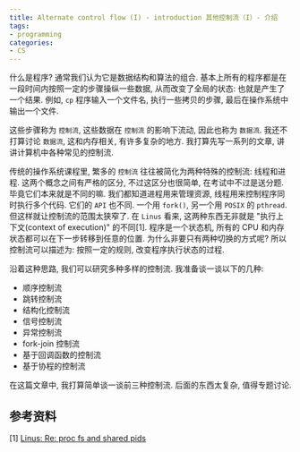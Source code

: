 ```yaml
---
title: Alternate control flow (I) - introduction 其他控制流（I）- 介绍
tags:
- programming
categories:
- CS
---
```


什么是程序? 通常我们认为它是数据结构和算法的组合. 基本上所有的程序都是在一段时间内按照一定的步骤操纵一些数据, 从而改变了全局的状态: 也就是产生了一个结果. 例如, `cp` 程序输入一个文件名, 执行一些拷贝的步骤, 最后在操作系统中输出一个文件.

这些步骤称为 `控制流`, 这些数据在 `控制流` 的影响下流动, 因此也称为 `数据流`. 我还不打算讨论 `数据流`, 这和内存相关, 有许多复杂的地方. 我打算先写一系列的文章, 讲讲计算机中各种常见的控制流.

传统的操作系统课程里, 繁多的 `控制流` 往往被简化为两种特殊的控制流: 线程和进程. 这两个概念之间有严格的区分, 不过这区分也很简单, 在考试中不过是送分题. 毕竟它们本来就是不同的嘛. 我们都知道进程用来管理资源, 线程用来控制程序同时执行多个代码. 它们的 `API` 也不同. 一个用 `fork()`, 另一个用 `POSIX` 的 `pthread`. 但这样就让控制流的范围太狭窄了. 在 `Linus` 看来, 这两种东西无非就是 "执行上下文(context of execution)" 的不同[1]. 程序是一个状态机, 所有的 CPU 和内存状态都可以在下一步转移到任意的位置. 为什么非要只有两种切换的方式呢? 所以控制流可以描述为: 按照一定的规则, 改变程序执行状态的过程.

沿着这种思路, 我们可以研究多种多样的控制流. 我准备谈一谈以下的几种:
- 顺序控制流
- 跳转控制流
- 结构化控制流
- 信号控制流
- 异常控制流
- fork-join 控制流
- 基于回调函数的控制流
- 基于协程的控制流

在这篇文章中, 我打算简单谈一谈前三种控制流. 后面的东西太复杂, 值得专题讨论.

## 参考资料

[1] [Linus: Re: proc fs and shared pids](https://lkml.iu.edu/hypermail/linux/kernel/9608/0191.html)
